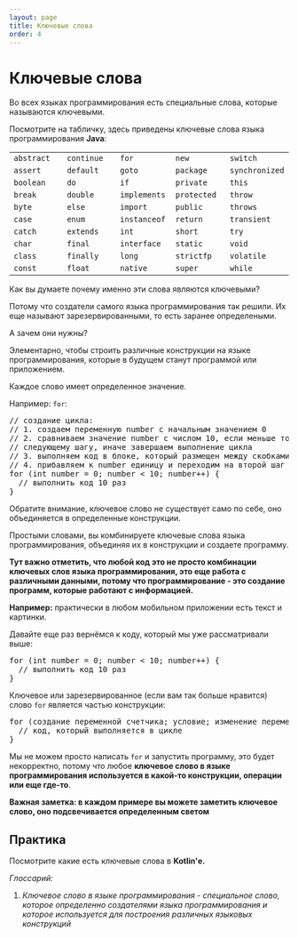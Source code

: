 ```yaml
---
layout: page
title: Ключевые слова
order: 4
---
```


# Ключевые слова

Во всех языках программирования есть специальные слова, которые называются ключевыми.

Посмотрите на табличку, здесь приведены ключевые слова языка программирования **Java**:

<table width="100%" cellpadding="0" summary="" class="table-keywords">
<tbody><tr class="table-keywords__tr">
<td width="20%" align="left" class="table-keywords__td"><code>abstract</code></td>
<td width="20%" align="left"><code>continue</code></td>
<td width="20%" align="left"><code>for</code></td>
<td width="20%" align="left"><code>new</code></td>
<td width="20%" align="left" class="table-keywords__td"><code>switch</code></td>
</tr>
<tr>
<td width="20%"><code>assert</code></td>
<td width="20%" align="left"><code>default</code></td>
<td width="20%" align="left"><code>goto</code></td>
<td width="20%" align="left"><code>package</code></td>
<td width="20%" align="left"><code>synchronized</code></td>
</tr>
<tr>
<td width="20%" align="left"><code>boolean</code></td>
<td width="20%" align="left"><code>do</code></td>
<td width="20%" align="left"><code>if</code></td>
<td width="20%" align="left"><code>private</code></td>
<td width="20%" align="left"><code>this</code></td>
</tr>
<tr>
<td width="20%" align="left"><code>break</code></td>
<td width="20%" align="left"><code>double</code></td>
<td width="20%" align="left"><code>implements</code></td>
<td width="20%" align="left"><code>protected</code></td>
<td width="20%" align="left"><code>throw</code></td>
</tr>
<tr>
<td width="20%" align="left"><code>byte</code></td>
<td width="20%" align="left"><code>else</code></td>
<td width="20%" align="left"><code>import</code></td>
<td width="20%" align="left"><code>public</code></td>
<td width="20%" align="left"><code>throws</code></td>
</tr>
<tr>
<td width="20%" align="left"><code>case</code></td>
<td width="20%" align="left"><code>enum</code></td>
<td width="20%" align="left"><code>instanceof</code></td>
<td width="20%" align="left"><code>return</code></td>
<td width="20%" align="left"><code>transient</code></td>
</tr>
<tr>
<td width="20%" align="left"><code>catch</code></td>
<td width="20%" align="left"><code>extends</code></td>
<td width="20%" align="left"><code>int</code></td>
<td width="20%" align="left"><code>short</code></td>
<td width="20%" align="left"><code>try</code></td>
</tr>
<tr>
<td width="20%" align="left"><code>char</code></td>
<td width="20%" align="left"><code>final</code></td>
<td width="20%" align="left"><code>interface</code></td>
<td width="20%" align="left"><code>static</code></td>
<td width="20%" align="left"><code>void</code></td>
</tr>
<tr>
<td width="20%" align="left"><code>class</code></td>
<td width="20%" align="left"><code>finally</code></td>
<td width="20%" align="left"><code>long</code></td>
<td width="20%" align="left"><code>strictfp</code></td>
<td width="20%" align="left"><code>volatile</code></td>
</tr>
<tr class="table-keywords__tr">
<td width="20%" align="left" class="table-keywords__td"><code>const</code></td>
<td width="20%" align="left"><code>float</code></td>
<td width="20%" align="left"><code>native</code></td>
<td width="20%" align="left"><code>super</code></td>
<td width="20%" align="left" class="table-keywords__td"><code>while</code></td>
</tr>
</tbody></table>

Как вы думаете почему именно эти слова являются ключевыми? 

Потому что создатели самого языка программирования так решили. Их еще называют зарезервированными, то есть заранее определеными.

А зачем они нужны?

Элементарно, чтобы строить различные конструкции на языке программирования, которые в будущем станут программой или приложением.

Каждое слово имеет определенное значение.

Например: <code>for</code>:

<pre class="prettyprint">
// создание цикла:
// 1. создаем переменную number с начальным значением 0
// 2. сравниваем значение number с числом 10, если меньше то переходим к
// следующему шагу, иначе завершаем выполнение цикла 
// 3. выполняем код в блоке, который размещен между скобками { код }
// 4. прибавляем к number единицу и переходим на второй шаг
for (int number = 0; number < 10; number++) {
  // выполнить код 10 раз
}	
</pre>

Обратите внимание, ключевое слово не существует само по себе, оно объединяется в определенные конструкции.

Простыми словами, вы комбинируете ключевые слова языка программирования, объединяя их в конструкции и создаете программу.

**Тут важно отметить, что любой код это не просто комбинации ключевых слов языка программирования, это еще работа с различными данными, потому что программирование - это создание программ, которые работают с информацией.**

**Например:** практически в любом мобильном приложении есть текст и картинки.

Давайте еще раз вернёмся к коду, который мы уже рассматривали выше:

<pre class="prettyprint">
for (int number = 0; number < 10; number++) {
  // выполнить код 10 раз
}
</pre>

Ключевое или зарезервированное (если вам так больше нравится) слово <code>for</code> является частью конструкции:

<pre class="prettyprint">
for (создание переменной счетчика; условие; изменение переменной счетчика) {
  // код, который выполняется в цикле
}
</pre>

Мы не можем просто написать <code>for</code> и запустить программу, это будет некорректно, потому что
любое **ключевое слово в языке программирования используется в какой-то конструкции, операции или еще где-то**.

**Важная заметка: в каждом примере вы можете заметить ключевое слово, оно подсвечивается определенным светом**

## Практика

Посмотрите какие есть ключевые слова в **Kotlin'е.**

*Глоссарий:*

1. *Ключевое слово в языке программирования - специальное слово, которое определенно создателями языка программирования и которое используется для построения различных языковых конструкций*
